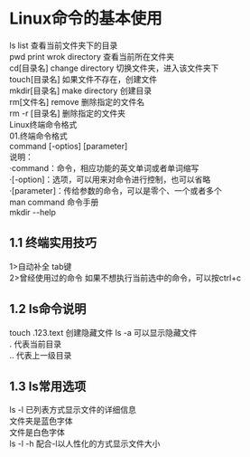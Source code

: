 # Linux命令的基本使用  
ls          list                 查看当前文件夹下的目录  
pwd         print wrok directory 查看当前所在文件夹  
cd[目录名]   change directory     切换文件夹，进入该文件夹下  
touch[目录名]                     如果文件不存在，创建文件  
mkdir[目录名] make directory      创建目录  
rm[文件名]   remove               删除指定的文件名  
rm -r [目录名]                    删除指定的文件夹  
Linux终端命令格式  
01.终端命令格式  
command [-optios] [parameter]  
说明：  
·command：命令，相应功能的英文单词或者单词缩写  
·[-option]：选项，可以用来对命令进行控制，也可以省略  
·[parameter]：传给参数的命令，可以是零个、一个或者多个  
man command 命令手册  
mkdir --help  
  
## 1.1 终端实用技巧  
1>自动补全  tab键  
2>曾经使用过的命令 如果不想执行当前选中的命令，可以按ctrl+c  
## 1.2 ls命令说明
touch .123.text 创建隐藏文件     ls -a 可以显示隐藏文件  
. 代表当前目录  
.. 代表上一级目录  
## 1.3 ls常用选项  
ls -l    已列表方式显示文件的详细信息    
  文件夹是蓝色字体  
  文件是白色字体  
ls -l -h 配合-l以人性化的方式显示文件大小  


